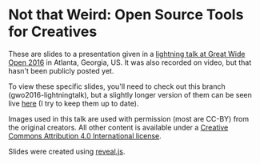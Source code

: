 # Not that Weird: Open Source Tools for Creatives

These are slides to a presentation given in a [lightning talk at Great Wide Open 2016](http://greatwideopen.org/talks/lightning-talks-hosted-by-opensource-com/) in Atlanta, Georgia, US. It was also recorded on video, but that hasn't been publicly posted yet.

To view these specific slides, you'll need to check out this branch (gwo2016-lightningtalk), but a slightly longer version of them can be seen live [here](http://fweeb.github.io/presentation-oss_creative/) (I try to keep them up to date).

Images used in this talk are used with permission (most are CC-BY) from the original creators. All other content is available under a [Creative Commons Attribution 4.0 International license](http://creativecommons.org/licenses/by/4.0/).

Slides were created using [reveal.js](https://github.com/hakimel/reveal.js).

